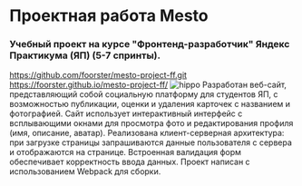 # Проектная работа Mesto
### Учебный проект на курсе "Фронтенд-разработчик" Яндекс Практикума (ЯП) (5-7 спринты).
https://github.com/foorster/mesto-project-ff.git
https://foorster.github.io/mesto-project-ff/
![hippo](https://picloud.cc/images/c5b01c3edf8bb4999b321ff3226ee6b2.gif)
Разработан веб-сайт, представляющий собой социальную платформу для студентов ЯП, с возможностью публикации, оценки и удаления карточек с названием и фотографией. Сайт использует интерактивный интерфейс с всплывающими окнами для просмотра фото и редактирования профиля (имя, описание, аватар). Реализована клиент-серверная архитектура: при загрузке страницы запрашиваются данные пользователя с сервера и отображаются на странице. Встроенная валидация форм обеспечивает корректность ввода данных. Проект написан с использованием Webpack для сборки.

